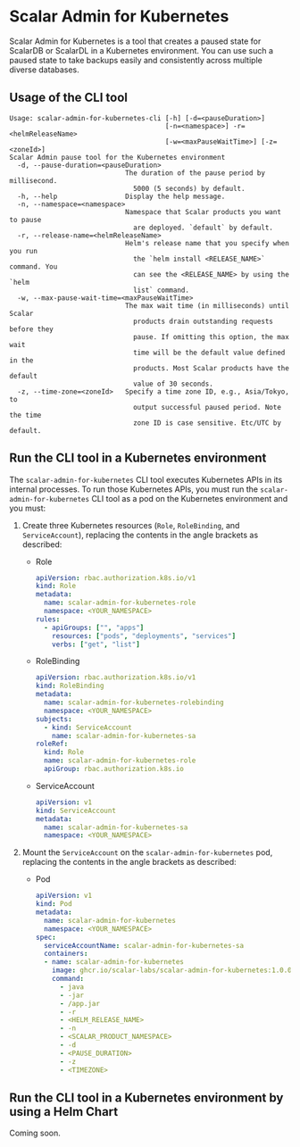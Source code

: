 # Scalar Admin for Kubernetes

Scalar Admin for Kubernetes is a tool that creates a paused state for ScalarDB or ScalarDL in a Kubernetes environment. You can use such a paused state to take backups easily and consistently across multiple diverse databases.

## Usage of the CLI tool

```console
Usage: scalar-admin-for-kubernetes-cli [-h] [-d=<pauseDuration>]
                                       [-n=<namespace>] -r=<helmReleaseName>
                                       [-w=<maxPauseWaitTime>] [-z=<zoneId>]
Scalar Admin pause tool for the Kubernetes environment
  -d, --pause-duration=<pauseDuration>
                             The duration of the pause period by millisecond.
                               5000 (5 seconds) by default.
  -h, --help                 Display the help message.
  -n, --namespace=<namespace>
                             Namespace that Scalar products you want to pause
                               are deployed. `default` by default.
  -r, --release-name=<helmReleaseName>
                             Helm's release name that you specify when you run
                               the `helm install <RELEASE_NAME>` command. You
                               can see the <RELEASE_NAME> by using the `helm
                               list` command.
  -w, --max-pause-wait-time=<maxPauseWaitTime>
                             The max wait time (in milliseconds) until Scalar
                               products drain outstanding requests before they
                               pause. If omitting this option, the max wait
                               time will be the default value defined in the
                               products. Most Scalar products have the default
                               value of 30 seconds.
  -z, --time-zone=<zoneId>   Specify a time zone ID, e.g., Asia/Tokyo, to
                               output successful paused period. Note the time
                               zone ID is case sensitive. Etc/UTC by default.
```

## Run the CLI tool in a Kubernetes environment

The `scalar-admin-for-kubernetes` CLI tool executes Kubernetes APIs in its internal processes. To run those Kubernetes APIs, you must run the `scalar-admin-for-kubernetes` CLI tool as a pod on the Kubernetes environment and you must:

1. Create three Kubernetes resources (`Role`, `RoleBinding`, and `ServiceAccount`), replacing the contents in the angle brackets as described:

   * Role

     ```yaml
     apiVersion: rbac.authorization.k8s.io/v1
     kind: Role
     metadata:
       name: scalar-admin-for-kubernetes-role
       namespace: <YOUR_NAMESPACE>
     rules:
       - apiGroups: ["", "apps"]
         resources: ["pods", "deployments", "services"]
         verbs: ["get", "list"]
     ```

   * RoleBinding

     ```yaml
     apiVersion: rbac.authorization.k8s.io/v1
     kind: RoleBinding
     metadata:
       name: scalar-admin-for-kubernetes-rolebinding
       namespace: <YOUR_NAMESPACE>
     subjects:
       - kind: ServiceAccount
         name: scalar-admin-for-kubernetes-sa
     roleRef:
       kind: Role
       name: scalar-admin-for-kubernetes-role
       apiGroup: rbac.authorization.k8s.io
     ```

   * ServiceAccount

     ```yaml
     apiVersion: v1
     kind: ServiceAccount
     metadata:
       name: scalar-admin-for-kubernetes-sa
       namespace: <YOUR_NAMESPACE>
     ```

1. Mount the `ServiceAccount` on the `scalar-admin-for-kubernetes` pod, replacing the contents in the angle brackets as described:

   * Pod

     ```yaml
     apiVersion: v1
     kind: Pod
     metadata:
       name: scalar-admin-for-kubernetes
       namespace: <YOUR_NAMESPACE>
     spec:
       serviceAccountName: scalar-admin-for-kubernetes-sa
       containers:
       - name: scalar-admin-for-kubernetes
         image: ghcr.io/scalar-labs/scalar-admin-for-kubernetes:1.0.0
         command:
           - java
           - -jar
           - /app.jar
           - -r
           - <HELM_RELEASE_NAME>
           - -n
           - <SCALAR_PRODUCT_NAMESPACE>
           - -d
           - <PAUSE_DURATION>
           - -z
           - <TIMEZONE>
     ```

## Run the CLI tool in a Kubernetes environment by using a Helm Chart

Coming soon.
